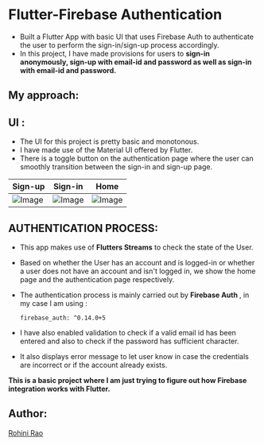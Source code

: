 # <strong>Flutter-Firebase Authentication</strong>

- Built a Flutter App with basic UI that uses Firebase Auth to authenticate the user to perform the sign-in/sign-up process accordingly.
- In this project, I have made provisions for users to <strong>sign-in anonymously, sign-up with email-id and password as well as sign-in with email-id and password.</strong>

## <strong> My approach: </strong> 

## UI :
- The UI for this project is pretty basic and monotonous.
- I have made use of the Material UI offered by Flutter.
- There is a toggle button on the authentication page where the user can smoothly transition between the sign-in and sign-up page.

| Sign-up | Sign-in | Home |
|---------|---------|------|
| ![Image](https://i.imgur.com/R4UWmtV.png) | ![Image](https://i.imgur.com/rGeHeHv.png) | ![Image](https://i.imgur.com/PlUi5CJ.png) |


## AUTHENTICATION PROCESS:
- This app makes use of <strong>Flutters Streams</strong> to check the state of the User. 
- Based on whether the User has an account and is logged-in or whether a user does not have an account and isn't logged in, we show the home page and the authentication page respectively.
- The authentication process is mainly carried out by <strong> Firebase Auth </strong>, in my case I am using :

    ``` 
    firebase_auth: ^0.14.0+5
    ```

- I have also enabled validation to check if a valid email id has been entered and also to check if the password has sufficient character.
- It also displays error message to let user know in case the credentials are incorrect or if the account already exists.


<strong> This is a basic project where I am just trying to figure out how Firebase integration works with Flutter. </strong>

## <strong> Author:</strong> 
[Rohini Rao](https://github.com/RohiniRG)

